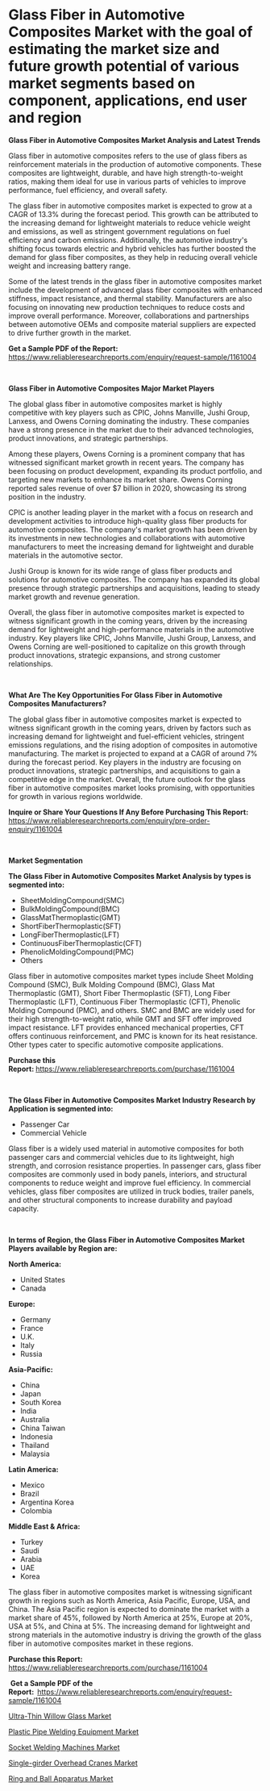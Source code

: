 <p><h1>Glass Fiber in Automotive Composites Market with the goal of estimating the market size and future growth potential of various market segments based on component, applications, end user and region</h1></p><p><strong>Glass Fiber in Automotive Composites Market Analysis and Latest Trends</strong></p>
<p><p>Glass fiber in automotive composites refers to the use of glass fibers as reinforcement materials in the production of automotive components. These composites are lightweight, durable, and have high strength-to-weight ratios, making them ideal for use in various parts of vehicles to improve performance, fuel efficiency, and overall safety.</p><p>The glass fiber in automotive composites market is expected to grow at a CAGR of 13.3% during the forecast period. This growth can be attributed to the increasing demand for lightweight materials to reduce vehicle weight and emissions, as well as stringent government regulations on fuel efficiency and carbon emissions. Additionally, the automotive industry's shifting focus towards electric and hybrid vehicles has further boosted the demand for glass fiber composites, as they help in reducing overall vehicle weight and increasing battery range.</p><p>Some of the latest trends in the glass fiber in automotive composites market include the development of advanced glass fiber composites with enhanced stiffness, impact resistance, and thermal stability. Manufacturers are also focusing on innovating new production techniques to reduce costs and improve overall performance. Moreover, collaborations and partnerships between automotive OEMs and composite material suppliers are expected to drive further growth in the market.</p></p>
<p><strong>Get a Sample PDF of the Report:&nbsp;</strong> <a href="https://www.reliableresearchreports.com/enquiry/request-sample/1161004">https://www.reliableresearchreports.com/enquiry/request-sample/1161004</a></p>
<p>&nbsp;</p>
<p><strong>Glass Fiber in Automotive Composites Major Market Players</strong></p>
<p><p>The global glass fiber in automotive composites market is highly competitive with key players such as CPIC, Johns Manville, Jushi Group, Lanxess, and Owens Corning dominating the industry. These companies have a strong presence in the market due to their advanced technologies, product innovations, and strategic partnerships.</p><p>Among these players, Owens Corning is a prominent company that has witnessed significant market growth in recent years. The company has been focusing on product development, expanding its product portfolio, and targeting new markets to enhance its market share. Owens Corning reported sales revenue of over $7 billion in 2020, showcasing its strong position in the industry.</p><p>CPIC is another leading player in the market with a focus on research and development activities to introduce high-quality glass fiber products for automotive composites. The company's market growth has been driven by its investments in new technologies and collaborations with automotive manufacturers to meet the increasing demand for lightweight and durable materials in the automotive sector.</p><p>Jushi Group is known for its wide range of glass fiber products and solutions for automotive composites. The company has expanded its global presence through strategic partnerships and acquisitions, leading to steady market growth and revenue generation.</p><p>Overall, the glass fiber in automotive composites market is expected to witness significant growth in the coming years, driven by the increasing demand for lightweight and high-performance materials in the automotive industry. Key players like CPIC, Johns Manville, Jushi Group, Lanxess, and Owens Corning are well-positioned to capitalize on this growth through product innovations, strategic expansions, and strong customer relationships.</p></p>
<p>&nbsp;</p>
<p><strong>What Are The Key Opportunities For Glass Fiber in Automotive Composites Manufacturers?</strong></p>
<p><p>The global glass fiber in automotive composites market is expected to witness significant growth in the coming years, driven by factors such as increasing demand for lightweight and fuel-efficient vehicles, stringent emissions regulations, and the rising adoption of composites in automotive manufacturing. The market is projected to expand at a CAGR of around 7% during the forecast period. Key players in the industry are focusing on product innovations, strategic partnerships, and acquisitions to gain a competitive edge in the market. Overall, the future outlook for the glass fiber in automotive composites market looks promising, with opportunities for growth in various regions worldwide.</p></p>
<p><strong>Inquire or Share Your Questions If Any Before Purchasing This Report:</strong> <a href="https://www.reliableresearchreports.com/enquiry/pre-order-enquiry/1161004">https://www.reliableresearchreports.com/enquiry/pre-order-enquiry/1161004</a></p>
<p>&nbsp;</p>
<p><strong>Market Segmentation</strong></p>
<p><strong>The Glass Fiber in Automotive Composites Market Analysis by types is segmented into:</strong></p>
<p><ul><li>SheetMoldingCompound(SMC)</li><li>BulkMoldingCompound(BMC)</li><li>GlassMatThermoplastic(GMT)</li><li>ShortFiberThermoplastic(SFT)</li><li>LongFiberThermoplastic(LFT)</li><li>ContinuousFiberThermoplastic(CFT)</li><li>PhenolicMoldingCompound(PMC)</li><li>Others</li></ul></p>
<p><p>Glass fiber in automotive composites market types include Sheet Molding Compound (SMC), Bulk Molding Compound (BMC), Glass Mat Thermoplastic (GMT), Short Fiber Thermoplastic (SFT), Long Fiber Thermoplastic (LFT), Continuous Fiber Thermoplastic (CFT), Phenolic Molding Compound (PMC), and others. SMC and BMC are widely used for their high strength-to-weight ratio, while GMT and SFT offer improved impact resistance. LFT provides enhanced mechanical properties, CFT offers continuous reinforcement, and PMC is known for its heat resistance. Other types cater to specific automotive composite applications.</p></p>
<p><strong>Purchase this Report:&nbsp;</strong><a href="https://www.reliableresearchreports.com/purchase/1161004">https://www.reliableresearchreports.com/purchase/1161004</a></p>
<p>&nbsp;</p>
<p><strong>The Glass Fiber in Automotive Composites Market Industry Research by Application is segmented into:</strong></p>
<p><ul><li>Passenger Car</li><li>Commercial Vehicle</li></ul></p>
<p><p>Glass fiber is a widely used material in automotive composites for both passenger cars and commercial vehicles due to its lightweight, high strength, and corrosion resistance properties. In passenger cars, glass fiber composites are commonly used in body panels, interiors, and structural components to reduce weight and improve fuel efficiency. In commercial vehicles, glass fiber composites are utilized in truck bodies, trailer panels, and other structural components to increase durability and payload capacity.</p></p>
<p>&nbsp;</p>
<p><strong>In terms of Region, the Glass Fiber in Automotive Composites Market Players available by Region are:</strong></p>
<p>
    <p> <strong> North America: </strong>
        <ul>
            <li>United States</li>
            <li>Canada</li>
        </ul>
        </p> 
    <p> <strong> Europe: </strong>
        <ul>
            <li>Germany</li>
            <li>France</li>
            <li>U.K.</li>
            <li>Italy</li>
            <li>Russia</li>
        </ul>
        </p> 
    <p> <strong> Asia-Pacific: </strong>
        <ul>
            <li>China</li>
            <li>Japan</li>
            <li>South Korea</li>
            <li>India</li>
            <li>Australia</li>
            <li>China Taiwan</li>
            <li>Indonesia</li>
            <li>Thailand</li>
            <li>Malaysia</li>
        </ul>
        </p> 
    <p> <strong> Latin America: </strong>
        <ul>
            <li>Mexico</li>
            <li>Brazil</li>
            <li>Argentina Korea</li>
            <li>Colombia</li>
        </ul>
        </p> 
    <p> <strong> Middle East & Africa: </strong>
        <ul>
            <li>Turkey</li>
            <li>Saudi</li>
            <li>Arabia</li>
            <li>UAE</li>
            <li>Korea</li>
        </ul>
    </p>
    </p>
<p><p>The glass fiber in automotive composites market is witnessing significant growth in regions such as North America, Asia Pacific, Europe, USA, and China. The Asia Pacific region is expected to dominate the market with a market share of 45%, followed by North America at 25%, Europe at 20%, USA at 5%, and China at 5%. The increasing demand for lightweight and strong materials in the automotive industry is driving the growth of the glass fiber in automotive composites market in these regions.</p></p>
<p><strong>Purchase this Report: </strong><a href="https://www.reliableresearchreports.com/purchase/1161004">https://www.reliableresearchreports.com/purchase/1161004</a></p>
<p>&nbsp;<strong>Get a Sample PDF of the Report:&nbsp;&nbsp;</strong><a href="https://www.reliableresearchreports.com/enquiry/request-sample/1161004">https://www.reliableresearchreports.com/enquiry/request-sample/1161004</a></p>
<p><strong></strong></p>
<p><p><a href="https://github.com/josesg55/Market-Research-Report-List-1/blob/main/ultra-thin-willow-glass-market.md">Ultra-Thin Willow Glass Market</a></p><p><a href="https://medium.com/@jonathanalvarez976/plastic-pipe-welding-equipment-market-size-cagr-trends-2024-2030-3faf44d52fb2">Plastic Pipe Welding Equipment Market</a></p><p><a href="https://medium.com/@jonathanalvarez976/socket-welding-machines-market-size-and-market-trends-complete-industry-overview-2024-to-2031-2e987eb783e6">Socket Welding Machines Market</a></p><p><a href="https://github.com/mancsybtousav/Market-Research-Report-List-1/blob/main/single-girder-overhead-cranes-market.md">Single-girder Overhead Cranes Market</a></p><p><a href="https://medium.com/@jonathanalvarez976/ring-and-ball-apparatus-market-trends-forecast-and-competitive-analysis-to-2031-757afcd7fb25">Ring and Ball Apparatus Market</a></p></p>